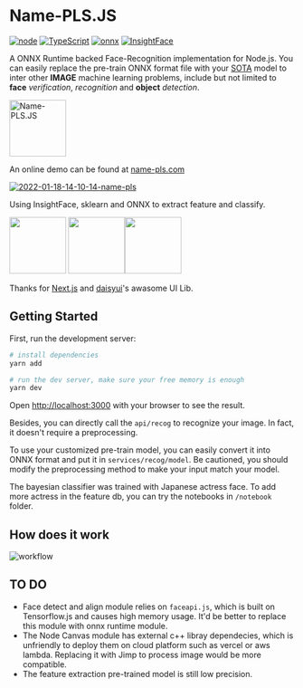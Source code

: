 # Name-PLS.JS
[![node](https://img.shields.io/badge/node-%3E%3D14-green)](https://nodejs.org/) [![TypeScript](https://img.shields.io/badge/%3C%2F%3E-TypeScript-blue.svg)](https://www.typescriptlang.org/) [![onnx](https://img.shields.io/badge/onnxruntime-node-brightgreen)](https://onnxruntime.ai/) [![InsightFace](https://img.shields.io/badge/InsightFace-ai-red)](https://insightface.ai/)

A ONNX Runtime backed Face-Recognition implementation for Node.js. You can easily replace the pre-train ONNX format file with your [SOTA](https://github.com/onnx/models) model to inter other **IMAGE** machine learning problems, include but not limited to **face** _verification_, _recognition_ and **object** _detection_.

<img src="https://raw.githubusercontent.com/wanghsinche/name-pls.js/main/public/android-chrome-512x512.png?token=GHSAT0AAAAAABQVYF453ZQLJHOCYPD74Y2MYPGJOEA" height="100" title="Name-PLS.JS" alt="Name-PLS.JS" />

An online demo can be found at [name-pls.com](https://name-pls.com)

<a href="https://ibb.co/Z1GpTcy"><img src="https://i.ibb.co/cXkST2z/2022-01-18-14-10-14-name-pls.png" alt="2022-01-18-14-10-14-name-pls" border="0"></a>

Using InsightFace, sklearn and ONNX to extract feature and classify.

<img src="https://insightface.ai/assets/img/custom/logo3.jpg" height="100"/> <img src="https://raw.githubusercontent.com/scikit-learn/scikit-learn/main/doc/logos/scikit-learn-logo.png" height="100" /><img src="https://onnxruntime.ai/images/svg/ONNX-Runtime-logo.svg" height="100" />

Thanks for [Next.js](https://nextjs.org/) and [daisyui](https://daisyui.com/)'s awasome UI Lib. 


## Getting Started

First, run the development server:

```bash
# install dependencies
yarn add

# run the dev server, make sure your free memory is enough
yarn dev
```

Open [http://localhost:3000](http://localhost:3000) with your browser to see the result.

Besides, you can directly call the `api/recog` to recognize your image. In fact, it doesn't require a preprocessing.

To use your customized pre-train model, you can easily convert it into ONNX format and put it in `services/recog/model`. Be cautioned, you should modify the preprocessing method to make your input match your model. 

The bayesian classifier was trained with Japanese actress face. To add more actress in the feature db, you can try the notebooks in `/notebook` folder.

## How does it work

![workflow](http://www.plantuml.com/plantuml/svg/NL31ifim3BphApJla9xeJF81cNn3pxa8B8WwHcPaCsdwzRKSIaalOAzsLxk-vK9MrZd2A97nAvbCeXHHPfhu2odNqtG6q1JgUAI1CN3XeKZIk-BfX1HbqfcrDFPYl5WQE6VN57PCpu2kf4M-_yp06j170E3Us8NqrExwAQtmklm7RXdRGWvkkIUyx0cPocgC_AiOjPIDKY-QnsGpso7N1H15iqoFucRVClxWh5nmhbwn3jDIP9RV7F0fvO5CkR1frGffstyiyoygTjSjb7_zzhd_idS-ubizjyMjHilkPu03SrU_9u4AzPGFvQFqHlPgwj3_VPgUJTCQes1FBsuLxef3f9nb53Qdr-i806wqRt4ezDYPlrDtROo5BIV5zm-WOljymswiOPtZ7m00)

## TO DO

- Face detect and align module relies on `faceapi.js`, which is built on Tensorflow.js and causes high memory usage. It'd be better to replace this module with onnx runtime module.
- The Node Canvas module has external c++ libray dependecies, which is unfriendly to deploy them on cloud platform such as vercel or aws lambda. Replacing it with Jimp to process image would be more compatible.
- The feature extraction pre-trained model is still low precision.  
